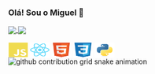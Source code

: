 ### Olá! Sou o Miguel 👋


<a href="https://github.com/migsv/github-readme-stats">
  <img height=200 align="center" src="https://github-readme-stats.vercel.app/api?username=migsv&theme=dark" />
</a>
<a href="https://github.com/migsv/convoychat">
  <img height=200 align="center" src="https://github-readme-stats.vercel.app/api/top-langs?username=migsv&layout=compact&langs_count=8&card_width=320&theme=dark" />
</a>

<div style="display: inline_block"><br>
  <img align="center" alt="Mig-Js" height="30" width="40" src="https://raw.githubusercontent.com/devicons/devicon/master/icons/javascript/javascript-plain.svg">
  <img align="center" alt="Mig-React" height="30" width="40" src="https://raw.githubusercontent.com/devicons/devicon/master/icons/react/react-original.svg">
  <img align="center" alt="Mig-HTML" height="30" width="40" src="https://raw.githubusercontent.com/devicons/devicon/master/icons/html5/html5-original.svg">
  <img align="center" alt="Mig-CSS" height="30" width="40" src="https://raw.githubusercontent.com/devicons/devicon/master/icons/css3/css3-original.svg">
  <img align="center" alt="Mig-Python" height="30" width="40" src="https://raw.githubusercontent.com/devicons/devicon/master/icons/python/python-original.svg">

</div>

<picture>
  <source media="(prefers-color-scheme: dark)" srcset="https://raw.githubusercontent.com/migsv/migsv/output/github-contribution-grid-snake-dark.svg">
  <source media="(prefers-color-scheme: light)" srcset="https://raw.githubusercontent.com/migsv/migsv/output/github-contribution-grid-snake.svg">
  <img alt="github contribution grid snake animation" src="https://raw.githubusercontent.com/migsv/migsv/output/github-contribution-grid-snake.svg">
</picture>
